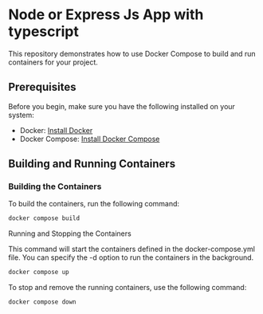 # Node or Express Js App with typescript 

This repository demonstrates how to use Docker Compose to build and run containers for your project.

## Prerequisites

Before you begin, make sure you have the following installed on your system:

- Docker: [Install Docker](https://docs.docker.com/get-docker/)
- Docker Compose: [Install Docker Compose](https://docs.docker.com/compose/install/)

## Building and Running Containers

### Building the Containers

To build the containers, run the following command:

```bash
docker compose build

```

Running and Stopping the Containers

This command will start the containers defined in the docker-compose.yml file. You can specify the -d option to run the containers in the background.

```bash
docker compose up

```

To stop and remove the running containers, use the following command:

```bash
docker compose down

```